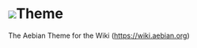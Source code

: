 # <img src="https://assets-cdn.aebian.org/aebian.org/logo.png">Theme
The Aebian Theme for the Wiki (https://wiki.aebian.org)

